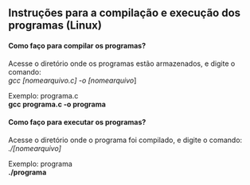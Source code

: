 ## Instruções para a compilação e execução dos programas (Linux)

#### Como faço para compilar os programas?
Acesse o diretório onde os programas estão armazenados, e digite o comando:  
*gcc [nomearquivo.c] -o [nomearquivo*]

Exemplo: programa.c  
**gcc programa.c -o programa**

#### Como faço para executar os programas?
Acesse o diretório onde o programa foi compilado, e digite o comando:  
*./[nomearquivo]*  

Exemplo: programa  
**./programa**
